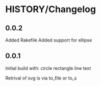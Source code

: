 HISTORY/Changelog
=================

0.0.2
-----

 Added Rakefile
 Added support for ellipse

0.0.1
-----

 Initial build with:
   circle
   rectangle
   line
   text

 Retrival of svg is via to_file or to_s


